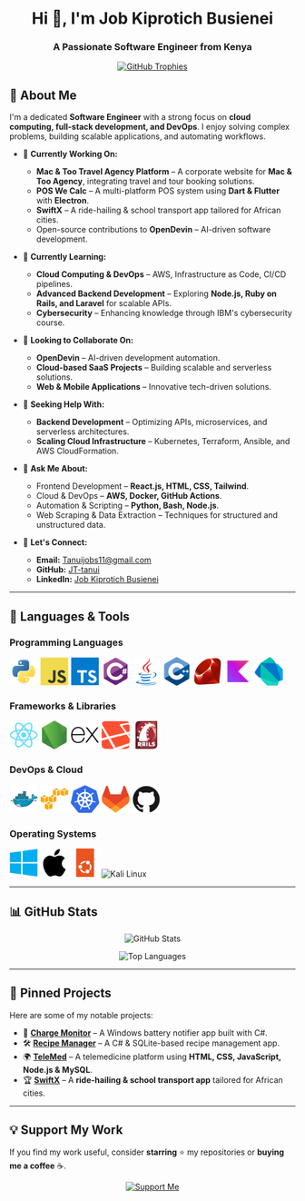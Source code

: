 <h1 align="center">Hi 👋, I'm Job Kiprotich Busienei</h1>
<h3 align="center">A Passionate Software Engineer from Kenya</h3>

<p align="center">
  <a href="https://github-profile-trophy.vercel.app/?username=JT-tanui">
    <img src="https://github-profile-trophy.vercel.app/?username=JT-tanui&theme=onestar&no-frame=true&margin-w=10" alt="GitHub Trophies" />
  </a>
</p>

## 🚀 About Me
I'm a dedicated **Software Engineer** with a strong focus on **cloud computing, full-stack development, and DevOps**. I enjoy solving complex problems, building scalable applications, and automating workflows.

- 🔬 **Currently Working On:**  
  - **Mac & Too Travel Agency Platform** – A corporate website for **Mac & Too Agency**, integrating travel and tour booking solutions.  
  - **POS We Calc** – A multi-platform POS system using **Dart & Flutter** with **Electron**.  
  - **SwiftX** – A ride-hailing & school transport app tailored for African cities.  
  - Open-source contributions to **OpenDevin** – AI-driven software development.  

- 🌱 **Currently Learning:**  
  - **Cloud Computing & DevOps** – AWS, Infrastructure as Code, CI/CD pipelines.  
  - **Advanced Backend Development** – Exploring **Node.js, Ruby on Rails, and Laravel** for scalable APIs.  
  - **Cybersecurity** – Enhancing knowledge through IBM's cybersecurity course.  

- 🤝 **Looking to Collaborate On:**  
  - **OpenDevin** – AI-driven development automation.  
  - **Cloud-based SaaS Projects** – Building scalable and serverless solutions.  
  - **Web & Mobile Applications** – Innovative tech-driven solutions.  

- 🤟 **Seeking Help With:**  
  - **Backend Development** – Optimizing APIs, microservices, and serverless architectures.  
  - **Scaling Cloud Infrastructure** – Kubernetes, Terraform, Ansible, and AWS CloudFormation.  

- 💬 **Ask Me About:**  
  - Frontend Development – **React.js, HTML, CSS, Tailwind**.  
  - Cloud & DevOps – **AWS, Docker, GitHub Actions**.  
  - Automation & Scripting – **Python, Bash, Node.js**.  
  - Web Scraping & Data Extraction – Techniques for structured and unstructured data.  

- 💌 **Let's Connect:**  
  - **Email:** [Tanuijobs11@gmail.com](mailto:Tanuijobs11@gmail.com)  
  - **GitHub:** [JT-tanui](https://github.com/JT-tanui)  
  - **LinkedIn:** [Job Kiprotich Busienei](https://www.linkedin.com/in/job-busienei/)  

---

## 🤖 Languages & Tools
### Programming Languages
<p align="left">
  <img src="https://raw.githubusercontent.com/devicons/devicon/master/icons/python/python-original.svg" alt="Python" width="50" height="50"/>
  <img src="https://raw.githubusercontent.com/devicons/devicon/master/icons/javascript/javascript-original.svg" alt="JavaScript" width="50" height="50"/>
  <img src="https://raw.githubusercontent.com/devicons/devicon/master/icons/typescript/typescript-original.svg" alt="TypeScript" width="50" height="50"/>
  <img src="https://raw.githubusercontent.com/devicons/devicon/master/icons/csharp/csharp-original.svg" alt="C#" width="50" height="50"/>
  <img src="https://raw.githubusercontent.com/devicons/devicon/master/icons/java/java-original.svg" alt="Java" width="50" height="50"/>
  <img src="https://raw.githubusercontent.com/devicons/devicon/master/icons/cplusplus/cplusplus-original.svg" alt="C++" width="50" height="50"/>
  <img src="https://raw.githubusercontent.com/devicons/devicon/master/icons/ruby/ruby-original.svg" alt="Ruby" width="50" height="50"/>
  <img src="https://raw.githubusercontent.com/devicons/devicon/master/icons/kotlin/kotlin-original.svg" alt="Kotlin" width="50" height="50"/>
  <img src="https://raw.githubusercontent.com/devicons/devicon/master/icons/dart/dart-original.svg" alt="Dart" width="50" height="50"/>
</p>

### Frameworks & Libraries
<p align="left">
  <img src="https://raw.githubusercontent.com/devicons/devicon/master/icons/react/react-original.svg" alt="React" width="50" height="50"/>
  <img src="https://raw.githubusercontent.com/devicons/devicon/master/icons/nodejs/nodejs-original.svg" alt="Node.js" width="50" height="50"/>
  <img src="https://raw.githubusercontent.com/devicons/devicon/master/icons/express/express-original.svg" alt="Express.js" width="50" height="50"/>
  <img src="https://raw.githubusercontent.com/devicons/devicon/master/icons/laravel/laravel-plain.svg" alt="Laravel" width="50" height="50"/>
  <img src="https://raw.githubusercontent.com/devicons/devicon/master/icons/rails/rails-original-wordmark.svg" alt="Ruby on Rails" width="50" height="50"/>
</p>

### DevOps & Cloud
<p align="left">
  <img src="https://raw.githubusercontent.com/devicons/devicon/master/icons/docker/docker-original.svg" alt="Docker" width="50" height="50"/>
  <img src="https://raw.githubusercontent.com/devicons/devicon/master/icons/amazonwebservices/amazonwebservices-original.svg" alt="AWS" width="50" height="50"/>
  <img src="https://raw.githubusercontent.com/devicons/devicon/master/icons/kubernetes/kubernetes-plain.svg" alt="Kubernetes" width="50" height="50"/>
  <img src="https://raw.githubusercontent.com/devicons/devicon/master/icons/gitlab/gitlab-original.svg" alt="GitLab CI/CD" width="50" height="50"/>
  <img src="https://raw.githubusercontent.com/devicons/devicon/master/icons/github/github-original.svg" alt="GitHub Actions" width="50" height="50"/>
</p>

### Operating Systems
<p align="left">
  <img src="https://raw.githubusercontent.com/devicons/devicon/master/icons/windows8/windows8-original.svg" alt="Windows" width="50" height="50"/>
  <img src="https://raw.githubusercontent.com/devicons/devicon/master/icons/apple/apple-original.svg" alt="macOS" width="50" height="50"/>
  <img src="https://raw.githubusercontent.com/devicons/devicon/master/icons/ubuntu/ubuntu-plain.svg" alt="Ubuntu" width="50" height="50"/>
  <img src="https://www.kali.org/images/logos/kali-dragon-icon.svg" alt="Kali Linux" width="50" height="50"/>
</p>

</p>

---

## 📊 GitHub Stats
<p align="center">
  <img src="https://github-readme-stats.vercel.app/api?username=JT-tanui&show_icons=true&theme=radical" alt="GitHub Stats" />
</p>
<p align="center">
  <img src="https://github-readme-stats.vercel.app/api/top-langs?username=JT-tanui&layout=compact&theme=radical" alt="Top Languages" />
</p>

---

## 🎯 Pinned Projects
Here are some of my notable projects:  
- 🚀 **[Charge Monitor](https://github.com/JT-tanui/CM---Charge-Monitor)** – A Windows battery notifier app built with C#.  
- 🛠 **[Recipe Manager](https://github.com/JT-tanui/recipe-manager)** – A C# & SQLite-based recipe management app.  
- 🌍 **[TeleMed](https://github.com/JT-tanui/telemed)** – A telemedicine platform using **HTML, CSS, JavaScript, Node.js & MySQL**.  
- 🏆 **[SwiftX](https://github.com/JT-tanui/swiftx)** – A **ride-hailing & school transport app** tailored for African cities.  

---

## 💡 Support My Work
If you find my work useful, consider **starring** ⭐ my repositories or **buying me a coffee** ☕.

<p align="center">
  <a href="https://www.buymeacoffee.com/jobusienei">
    <img src="https://img.shields.io/badge/Buy%20Me%20a%20Coffee-F16061?style=flat&logo=buy-me-a-coffee&logoColor=white" alt="Support Me" />
  </a>
</p>

